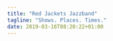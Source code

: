 ```yaml
---
title: "Red Jackets Jazzband"
tagline: "Shows. Places. Times."
date: 2019-03-16T08:20:22+01:00
---
```


<script type="text/javascript">
function readFile(file, callback)
{
    var f = new XMLHttpRequest();
    f.open("GET", file, false);
    f.onreadystatechange = function ()
    {
        if(f.readyState === 4)
        {
            if(f.status === 200 || f.status == 0)
            {
                var res= f.responseText;
                callback(res);
            }
        }
    }
    f.send(null);
}

function parse_showlist(data) {
    var shows = data.split('\n');
    var number_of_shows = shows.length - 1;

    var table = document.getElementById("showTable");

    for (var i = 0; i < number_of_shows; i++) {
        var show_date = shows[i].split(",")[0];
        var show_name = shows[i].split(",")[1];
        var show_loc = shows[i].split(",")[2];

        var row = table.insertRow(-1);
        var cell = row.insertCell(-1);
	cell.innerHTML = show_date
	cell.style.fontWeight = "bold";
        var cell = row.insertCell(-1);
        cell.innerHTML = show_name
	cell.style.fontWeight = "bold";
        var row = table.insertRow(-1);
        row.insertCell(-1);
        var cell = row.insertCell(-1);
        cell.innerHTML = show_loc
    }
}

function loadShows() {
    readFile('shows.txt', parse_showlist) 
}

window[ addEventListener ? 'addEventListener' : 'attachEvent' ]( addEventListener ? 'load' : 'onload', loadShows )

</script>

<table id="showTable" style="width:100%;">
</table> 

